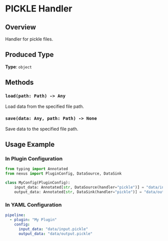 # PICKLE Handler

## Overview

Handler for pickle files.

## Produced Type

**Type**: `object`

## Methods

### `load(path: Path) -> Any`
Load data from the specified file path.

### `save(data: Any, path: Path) -> None`
Save data to the specified file path.

## Usage Example

### In Plugin Configuration
```python
from typing import Annotated
from nexus import PluginConfig, DataSource, DataSink

class MyConfig(PluginConfig):
    input_data: Annotated[str, DataSource(handler="pickle")] = "data/input.pickle"
    output_data: Annotated[str, DataSink(handler="pickle")] = "data/output.pickle"
```

### In YAML Configuration
```yaml
pipeline:
  - plugin: "My Plugin"
    config:
      input_data: "data/input.pickle"
      output_data: "data/output.pickle"
```
